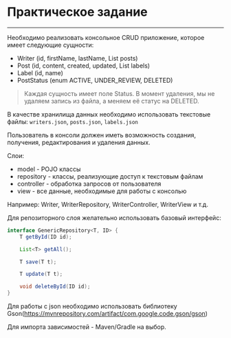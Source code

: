# Практическое задание

___

Необходимо реализовать консольное CRUD приложение, которое имеет следующие сущности:

- Writer (id, firstName, lastName, List<Post> posts)
- Post (id, content, created, updated, List<Label> labels)
- Label (id, name)
- PostStatus (enum ACTIVE, UNDER_REVIEW, DELETED)

> Каждая сущность имеет поле Status. В момент удаления, мы не удаляем запись из файла, а меняем её статус на DELETED.

В качестве хранилища данных необходимо использовать текстовые файлы:
`writers.json`, `posts.json`, `labels.json`

Пользователь в консоли должен иметь возможность создания, получения, редактирования и удаления данных.

Слои:

- model - POJO клаcсы
- repository - классы, реализующие доступ к текстовым файлам
- controller - обработка запросов от пользователя
- view - все данные, необходимые для работы с консолью

Например: Writer, WriterRepository, WriterController, WriterView и т.д.

Для репозиторного слоя желательно использовать базовый интерфейс:

```java
interface GenericRepository<T, ID> {
    T getById(ID id);

    List<T> getAll();

    T save(T t);

    T update(T t);

    void deleteById(ID id);
}
```

Для работы с json необходимо использовать библиотеку Gson(https://mvnrepository.com/artifact/com.google.code.gson/gson)

Для импорта зависимостей - Maven/Gradle на выбор.
